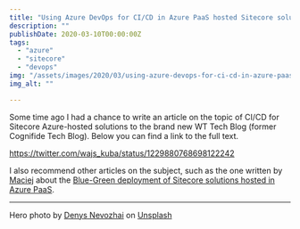 ```yaml
---
title: "Using Azure DevOps for CI/CD in Azure PaaS hosted Sitecore solutions"
description: ""
publishDate: 2020-03-10T00:00:00Z
tags: 
  - "azure"
  - "sitecore"
  - "devops"
img: "/assets/images/2020/03/using-azure-devops-for-ci-cd-in-azure-paas-hosted-sitecore-solutions/images/denys-nevozhai-7nrsvjvalna-unsplash-1.jpg"
img_alt: ""

---
```


Some time ago I had a chance to write an article on the topic of CI/CD for Sitecore Azure-hosted solutions to the brand new WT Tech Blog (former Cognifide Tech Blog). Below you can find a link to the full text.

https://twitter.com/wajs_kuba/status/1229880768698122242

I also recommend other articles on the subject, such as the one written by [Maciej](https://maciejz.dev/) about the [Blue-Green deployment of Sitecore solutions hosted in Azure PaaS](https://tech.cognifide.com/blog/2020/blue-green-deployment-of-sitecore-solutions-hosted-in-azure-paas/).

* * *

Hero photo by [Denys Nevozhai](https://unsplash.com/@dnevozhai?utm_source=unsplash&utm_medium=referral&utm_content=creditCopyText) on [Unsplash](https://unsplash.com/photos/vdBE638sszE?utm_source=unsplash&utm_medium=referral&utm_content=creditCopyText)
